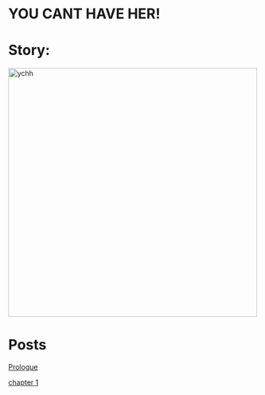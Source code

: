 # YOU CANT HAVE HER!

# Story:

<img src="/YCHH/images/ychh.png" alt="ychh" height="500x" width="500px">


# Posts


<a href="_posts/post.md">Prologue</a>

<a href="_posts/chapter-1-post.md"> chapter 1</a>

